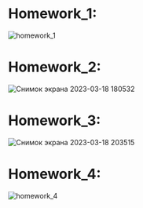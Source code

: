 # Homework_1:
![homework_1](https://user-images.githubusercontent.com/88387140/210082737-f85016ee-153c-46e9-881e-ed48ac41dd0c.png)
# Homework_2:
![Снимок экрана 2023-03-18 180532](https://user-images.githubusercontent.com/88387140/226117462-5fca6aca-a420-433b-bee1-c3b721ec49d8.jpg)
# Homework_3:
![Снимок экрана 2023-03-18 203515](https://user-images.githubusercontent.com/88387140/226129378-93be6b30-42a4-4502-adad-e682f51ad224.jpg)
# Homework_4:
![homework_4](https://user-images.githubusercontent.com/88387140/227721930-ec577438-b23c-4bd4-b7d3-8b3bfa1e569b.jpg)
